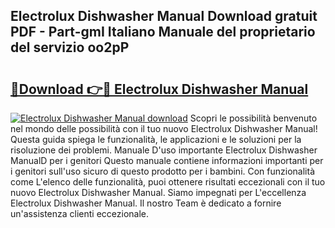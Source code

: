 ## Electrolux Dishwasher Manual Download gratuit PDF - Part-gmI Italiano Manuale del proprietario del servizio oo2pP

# <h2><a href="http://df9z3i.blite.top/?on=Electrolux+Dishwasher+Manual">🔗Download 👉🔴 Electrolux Dishwasher Manual</a></h2>

[![Electrolux Dishwasher Manual download](https://i.imgur.com/lujVjoI.png)](http://df9z3i.blite.top/?on=Electrolux+Dishwasher+Manual)
Scopri le possibilità benvenuto nel mondo delle possibilità con il tuo nuovo Electrolux Dishwasher Manual! Questa guida spiega le funzionalità, le applicazioni e le soluzioni per la risoluzione dei problemi. Manuale D'uso importante Electrolux Dishwasher ManualD per i genitori Questo manuale contiene informazioni importanti per i genitori sull'uso sicuro di questo prodotto per i bambini. Con funzionalità come L'elenco delle funzionalità, puoi ottenere risultati eccezionali con il tuo nuovo Electrolux Dishwasher Manual. Siamo impegnati per L'eccellenza Electrolux Dishwasher Manual. Il nostro Team è dedicato a fornire un'assistenza clienti eccezionale.
